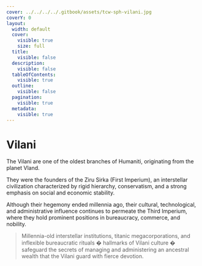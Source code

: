 ```yaml
---
cover: ../../../../.gitbook/assets/tcw-sph-vilani.jpg
coverY: 0
layout:
  width: default
  cover:
    visible: true
    size: full
  title:
    visible: false
  description:
    visible: false
  tableOfContents:
    visible: true
  outline:
    visible: false
  pagination:
    visible: true
  metadata:
    visible: true
---
```


# Vilani

The Vilani are one of the oldest branches of Humaniti, originating from the planet Vland.

They were the founders of the Ziru Sirka (First Imperium), an interstellar civilization characterized by rigid hierarchy, conservatism, and a strong emphasis on social and economic stability.

Although their hegemony ended millennia ago, their cultural, technological, and administrative influence continues to permeate the Third Imperium, where they hold prominent positions in bureaucracy, commerce, and nobility.

> Millennia-old interstellar institutions, titanic megacorporations, and inflexible bureaucratic rituals � hallmarks of Vilani culture � safeguard the secrets of managing and administering an ancestral wealth that the Vilani guard with fierce devotion.

